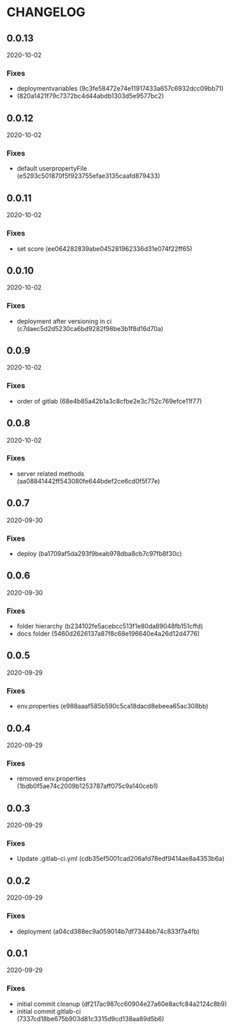 # CHANGELOG

<!--- next entry here -->

## 0.0.13
2020-10-02

### Fixes

- deploymentvariables (9c3fe58472e74e11917433a657c6932dcc09bb71)
-  (820a1421f79c7372bc4d44abdb1303d5e9577bc2)

## 0.0.12
2020-10-02

### Fixes

- default userpropertyFile (e5293c501870f5f923755efae3135caafd879433)

## 0.0.11
2020-10-02

### Fixes

- set score (ee064282839abe045281962336d31e074f22ff65)

## 0.0.10
2020-10-02

### Fixes

- deployment after versioning in ci (c7daec5d2d5230ca6bd9282f98be3b1f8d16d70a)

## 0.0.9
2020-10-02

### Fixes

- order of gitlab (68e4b85a42b1a3c8cfbe2e3c752c769efce11f77)

## 0.0.8
2020-10-02

### Fixes

- server related methods (aa08841442ff543080fe644bdef2ce6cd0f5f77e)

## 0.0.7
2020-09-30

### Fixes

- deploy (ba1709af5da293f9beab978dba8cb7c97fb8f30c)

## 0.0.6
2020-09-30

### Fixes

- folder hierarchy (b234102fe5acebcc513f1e80da89048fb151cffd)
- docs folder (5460d2626137a87f8c68e196640e4a26d12d4776)

## 0.0.5
2020-09-29

### Fixes

- env.properties (e988aaaf585b590c5ca18dacd8ebeea65ac308bb)

## 0.0.4
2020-09-29

### Fixes

- removed env.properties (1bdb0f5ae74c2009b1253787aff075c9a140ceb1)

## 0.0.3
2020-09-29

### Fixes

- Update .gitlab-ci.yml (cdb35ef5001cad206afd78edf9414ae8a4353b6a)

## 0.0.2
2020-09-29

### Fixes

- deployment (a04cd388ec9a059014b7df7344bb74c833f7a4fb)

## 0.0.1
2020-09-29

### Fixes

- initial commit cleanup (df217ac987cc60904e27a60e8acfc84a2124c8b9)
- initial commit gitlab-ci (7337cd18be675b903d81c3315d9cd138aa89d5b6)